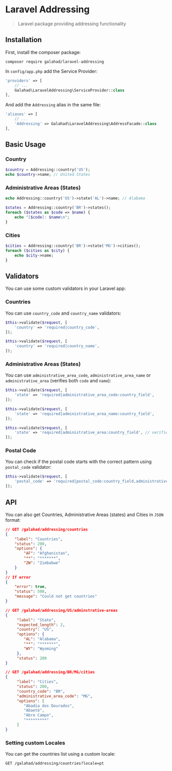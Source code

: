 # Laravel Addressing

> Laravel package providing addressing functionality

## Installation

First, install the composer package:

```
composer require galahad/laravel-addressing
```

In `config/app.php` add the Service Provider:

```php
'providers' => [
    // ... 
    Galahad\LaravelAddressing\ServiceProvider::class
],
```

And add the `Addressing` alias in the same file:

```php
'aliases' => [
    // ...
    'Addressing' => Galahad\LaravelAddressing\AddressFacade::class
],
```

## Basic Usage

### Country

```php
$country = Addressing::country('US');
echo $country->name; // United States
```

### Administrative Areas (States)

```php
echo Addressing::country('US')->state('AL')->name; // Alabama
```

```php
$states = Addressing::country('BR')->states();
foreach ($states as $code => $name) {
    echo "[$code]: $name\n";
}
```

### Cities

```php
$cities = Addressing::country('BR')->state('MG')->cities();
foreach ($cities as $city) {
    echo $city->name;
}
```

## Validators

You can use some custom validators in your Laravel app:

### Countries

You can use `country_code` and `country_name` validators:

```php
$this->validate($request, [
    'country' => 'required|country_code',
]);

$this->validate($request, [
    'country' => 'required|country_name',
]);
```

### Administrative Areas (States)

You can use `administrative_area_code`, `administrative_area_name` or `administrative_area` (verifies both `code` and `name`):

```php
$this->validate($request, [
    'state' => 'required|administrative_area_code:country_field',
]);

$this->validate($request, [
    'state' => 'required|administrative_area_name:country_field',
]);

$this->validate($request, [
    'state' => 'required|administrative_area:country_field', // verifies first code and after name
]);
```

### Postal Code

You can check if the postal code starts with the correct pattern using `postal_code` validator:

```php
$this->validate($request, [
    'postal_code' => 'required|postal_code:country_field,administrative_area_field',
]);
```

## API

You can also get Countries, Administrative Areas (states) and Cities in `JSON` format:

```json
// GET /galahad/addressing/countries
{
    "label": "Countries",
    "status": 200,
    "options": {
        "AF": "Afghanistan",
        "**": "*******",
        "ZW": "Zimbabwe"
    }
}
// If error
{
    "error": true,
    "status": 500,
    "message": "Could not get countries"
}

// GET /galahad/addressing/US/adminstrative-areas
{
     "label": "State",
     "expected_length": 2,
     "country": "US",
     "options": {
        "AL": "Alabama",
        "**": "*******",
        "WY": "Wyoming"
     },
     "status": 200
}

// GET /galahad/addressing/BR/MG/cities
{
     "label": "Cities",
     "status": 200,
     "country_code": "BR",
     "administrative_area_code": "MG",
     "options": [
        "Abadia dos Dourados",
        "Abaeté",
        "Abre Campo",
        "*********"
     ]
}
```

### Setting custom Locales

You can get the countries list using a custom locale:

```
GET /galahad/addressing/countries?locale=pt
```